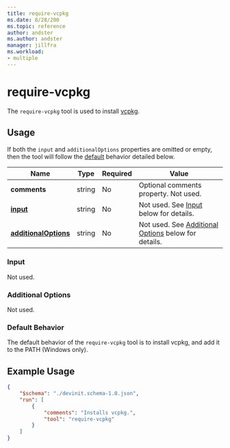 ```yaml
---
title: require-vcpkg
ms.date: 8/28/200
ms.topic: reference
author: andster
ms.author: andster
manager: jillfra
ms.workload:
- multiple
---
```

# require-vcpkg

The `require-vcpkg` tool is used to install [vcpkg](https://github.com/microsoft/vcpkg).

## Usage

If both the `input` and `additionalOptions` properties are omitted or empty, then the tool will follow the [default](#default) behavior detailed below.

| Name                                             | Type   | Required | Value                                                                      |
|--------------------------------------------------|--------|----------|----------------------------------------------------------------------------|
| **comments**                                     | string | No       | Optional comments property. Not used.                                      |
| [**input**](#input)                              | string | No       | Not used. See [Input](#input) below for details.                           |
| [**additionalOptions**](#Additional-Options)     | string | No       | Not used. See [Additional Options](#Additional-Options) below for details. |

### Input

Not used.

### Additional Options

Not used.

### Default Behavior

The default behavior of the `require-vcpkg` tool is to install vcpkg, and add it to the PATH (Windows only).

## Example Usage

```json
{
    "$schema": "./devinit.schema-1.0.json",
    "run": [
        {
            "comments": "Installs vcpkg.",
            "tool": "require-vcpkg"
        }
    ]
}
```
